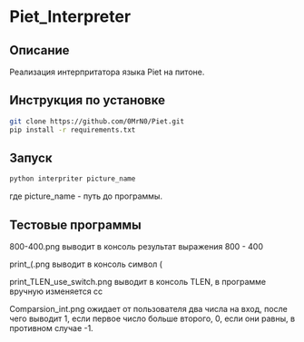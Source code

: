 # Piet_Interpreter
## Описание
Реализация интерпритатора языка Piet на питоне.

## Инструкция по установке
```bash 
git clone https://github.com/0MrN0/Piet.git
pip install -r requirements.txt
```

## Запуск
```bash
python interpriter picture_name
```

где picture_name - путь до программы.

## Тестовые программы
800-400.png выводит в консоль результат выражения 800 - 400

print_(.png выводит в консоль символ (

print_TLEN_use_switch.png выводит в консоль TLEN, в программе вручную изменяется cc

Comparsion_int.png ожидает от пользователя два числа на вход, после чего выводит
1, если первое число больше второго, 0, если они равны, в противном случае -1.
